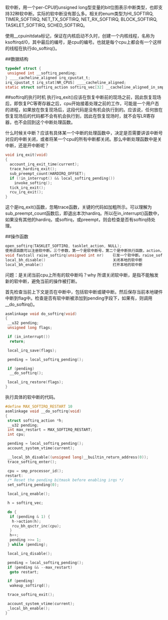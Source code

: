 软中断，用一个per-CPU的unsigned long型变量的bit位图表示中断类型，也即支持32种软中断。实际的软中断没有那么多。相关的enum类型为HI_SOFTIRQ, TIMER_SOFTIRQ, NET_TX_SOFTIRQ, NET_RX_SOFTIRQ, BLOCK_SOFTIRQ, TASKLET_SOFTIRQ, SCHED_SOFTIRQ。

使用__cpuinitdata标记，保证在内核启动不久时，创建一个内核线程，名称为ksoftirqd/0，其中最后的编号，是cpu的编号。也就是每个cpu上都会有一个这样的线程在执行do_softirq()。

##数据结构
```c
typedef struct {
 unsigned int __softirq_pending;
} ____cacheline_aligned irq_cpustat_t;
irq_cpustat_t irq_stat[NR_CPUS] ____cacheline_aligned;
static struct softirq_action softirq_vec[32] __cacheline_aligned_in_smp;      
```

##softirq的执行时机
执行irq_exit()应该在恢复中断前的现场之前，因此恢复现场后，即恢复PC等寄存器之后，cpu开始接着处理之前的工作，可能是一个用户态的进程，如果放在恢复现场后，这段代码是没有机会执行到的。应该说，任何放在恢复现场后的代码都不会有机会执行到，因此在恢复现场时，就不会写LR寄存器，也不会回到这个中断处理函数。

什么时候关中断？应该有具体某一个中断的处理函数中，决定是否需要讲该中断号对应的中断关闭，或者将某一个cpu的所有中断都关闭。那么中断处理函数中是关中断，还是开中断呢？
```c
void irq_exit(void)
{
  account_irq_exit_time(current);
  trace_hardirq_exit();
  sub_preempt_count(HARDIRQ_OFFSET);
  if (!in_interrupt() && local_softirq_pending())
    invoke_softirq();
  tick_irq_exit();
  rcu_irq_exit();
}
```
这个是irq_exit()函数，忽略trace函数，关键的代码如加粗所示。可以理解为sub_preempt_count函数后，即退出本次hardirq。所以在in_interrupt()函数中，如果没有其他的hardirq，或softirq，或preempt，则会检查是否有softirq待处理。

##操作函数
```c
open_softirq(TASKLET_SOFTIRQ, tasklet_action, NULL);     
使用该函数可以注册软中断。三个参数，第一个是软中断号，第二个是中断执行函数，action，第三个是中断执行函数的参数，data。
void fastcall raise_softirq(unsigned int nr)    引发一个软中断。raise_softirq_irqoff
local_bh_disable()                              关闭本地的软中断
local_bh_enable()                               打开本地的软中断
```
问题：是关闭当前cpu上所有的软中断吗？why
所谓关闭软中断，是指不能触发新的软中断，避免当前的操作被打断。

首先检查当前上下文是否在中断中，包括软中断或硬中断。然后保存当前本地硬件中断到flag中。检查是否有软中断被添加到pending字段下，如果有，则调用__do_softirq()。
```c
asmlinkage void do_softirq(void)
{
 __u32 pending;
 unsigned long flags;

 if (in_interrupt())
  return;

 local_irq_save(flags);

 pending = local_softirq_pending();

 if (pending)
  __do_softirq();

 local_irq_restore(flags);
}
```

执行具体的软中断的代码。
```c
#define MAX_SOFTIRQ_RESTART 10
asmlinkage void __do_softirq(void) 
{
 struct softirq_action *h;
 __u32 pending;
 int max_restart = MAX_SOFTIRQ_RESTART;
 int cpu;

 pending = local_softirq_pending();
 account_system_vtime(current);

 __local_bh_disable((unsigned long)__builtin_return_address(0));           
 trace_softirq_enter();

 cpu = smp_processor_id();
restart:
 /* Reset the pending bitmask before enabling irqs */
 set_softirq_pending(0);

 local_irq_enable();

 h = softirq_vec;

 do {
  if (pending & 1) {
   h->action(h);
   rcu_bh_qsctr_inc(cpu);
  }
  h++;
  pending >>= 1;
 } while (pending);

 local_irq_disable();

 pending = local_softirq_pending();
 if (pending && --max_restart)
  goto restart;

 if (pending)
  wakeup_softirqd();

 trace_softirq_exit();

 account_system_vtime(current);
 _local_bh_enable();
}
```
